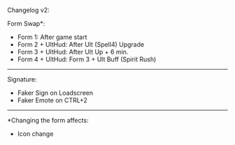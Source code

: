Changelog v2:

Form Swap*:

- Form 1: After game start
- Form 2 + UltHud: After Ult (Spell4) Upgrade
- Form 3 + UltHud: After Ult Up + 6 min.
- Form 4 + UltHud: Form 3 + Ult Buff (Spirit Rush)
___________________________________________________

Signature:
- Faker Sign on Loadscreen
- Faker Emote on CTRL+2
___________________________________________________

*Changing the form affects:
- Icon change
